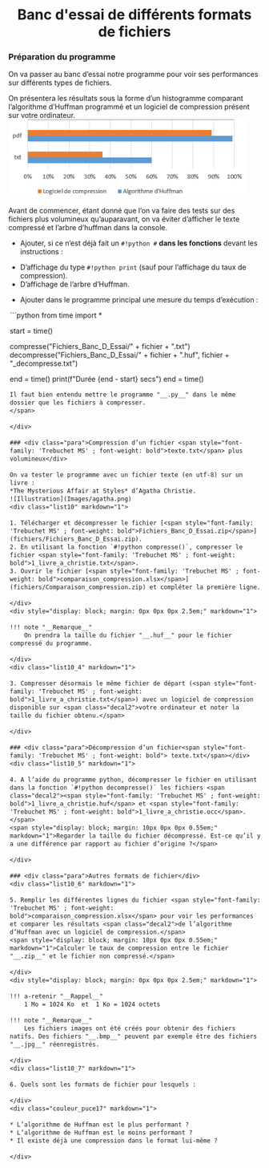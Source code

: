 # <center><div class = "titre15">Banc d'essai de différents formats de fichiers</div></center>

### <div class="para">Préparation du programme</div>

On va passer au banc d’essai notre programme pour voir ses performances sur différents types de fichiers.  

On présentera les résultats sous la forme d’un histogramme comparant l’algorithme d’Huffman programmé et un logiciel de compression présent sur votre ordinateur.
![Illustration](Images/Banc.png)

Avant de commencer, étant donné que l’on va faire des tests sur des fichiers plus volumineux qu’auparavant, on va éviter d’afficher le texte compressé et l’arbre d’huffman dans la console.
<div class="couleur_puce16" markdown="1">

* Ajouter, si ce n’est déjà fait un `#!python #` __dans les fonctions__ devant les instructions :

</div>
<div class="couleur_puce16bis" markdown="1">

* D’affichage du type `#!python print` (sauf pour l’affichage du taux de compression).
* D’affichage de l’arbre d’Huffman.

</div>
<div class="couleur_puce16" markdown="1">

* Ajouter dans le programme principal une mesure du temps d’exécution :
<span style="display: block; margin: 0px 0px 0px 0.2em;" markdown="1">
```python
from time import *

start = time()

compresse("Fichiers_Banc_D_Essai/" + fichier + ".txt")
decompresse("Fichiers_Banc_D_Essai/" + fichier + ".huf", fichier + "_decompresse.txt")

end = time()
print(f"Durée {end - start} secs")
end = time()

```
Il faut bien entendu mettre le programme "__.py__" dans le même dossier que les fichiers à compresser.
</span>

</div>

### <div class="para">Compression d’un fichier <span style="font-family: 'Trebuchet MS' ; font-weight: bold">texte.txt</span> plus volumineux</div>

On va tester le programme avec un fichier texte (en utf-8) sur un livre :  
*The Mysterious Affair at Styles* d’Agatha Christie.
![Illustration](Images/agatha.png)
<div class="list10" markdown="1">

1. Télécharger et décompresser le fichier [<span style="font-family: 'Trebuchet MS' ; font-weight: bold">Fichiers_Banc_D_Essai.zip</span>](fichiers/Fichiers_Banc_D_Essai.zip).
2. En utilisant la fonction `#!python compresse()`, compresser le fichier <span style="font-family: 'Trebuchet MS' ; font-weight: bold">1_livre_a_christie.txt</span>.
3. Ouvrir le fichier [<span style="font-family: 'Trebuchet MS' ; font-weight: bold">comparaison_compression.xlsx</span>](fichiers/Comparaison_compression.zip) et compléter la première ligne.

</div>  
<div style="display: block; margin: 0px 0px 0px 2.5em;" markdown="1">

!!! note "__Remarque__"
    On prendra la taille du fichier "__.huf__" pour le fichier compressé du programme.

</div>
<div class="list10_4" markdown="1">

3. Compresser désormais le même fichier de départ (<span style="font-family: 'Trebuchet MS' ; font-weight: bold">1_livre_a_christie.txt</span>) avec un logiciel de compression disponible sur <span class="decal2">votre ordinateur et noter la taille du fichier obtenu.</span>

</div>

### <div class="para">Décompression d’un fichier<span style="font-family: 'Trebuchet MS' ; font-weight: bold"> texte.txt</span></div>
<div class="list10_5" markdown="1">

4. A l’aide du programme python, décompresser le fichier en utilisant dans la fonction `#!python decompresse()` les fichiers <span class="decal2"><span style="font-family: 'Trebuchet MS' ; font-weight: bold">1_livre_a_christie.huf</span> et <span style="font-family: 'Trebuchet MS' ; font-weight: bold">1_livre_a_christie.occ</span>.</span>  
<span style="display: block; margin: 10px 0px 0px 0.55em;" markdown="1">Regarder la taille du fichier décompressé. Est-ce qu’il y a une différence par rapport au fichier d’origine ?</span>

</div>

### <div class="para">Autres formats de fichier</div>
<div class="list10_6" markdown="1">

5. Remplir les différentes lignes du fichier <span style="font-family: 'Trebuchet MS' ; font-weight: bold">comparaison_compression.xlsx</span> pour voir les performances et comparer les résultats <span class="decal2">de l’algorithme d’Huffman avec un logiciel de compression.</span>  
<span style="display: block; margin: 10px 0px 0px 0.55em;" markdown="1">Calculer le taux de compression entre le fichier "__.zip__" et le fichier non compressé.</span>

</div>
<div style="display: block; margin: 0px 0px 0px 2.5em;" markdown="1">

!!! a-retenir "__Rappel__"    
    1 Mo = 1024 Ko  et  1 Ko = 1024 octets

!!! note "__Remarque__"
    Les fichiers images ont été créés pour obtenir des fichiers natifs. Des fichiers "__.bmp__" peuvent par exemple être des fichiers "__.jpg__" réenregistrés.

</div>
<div class="list10_7" markdown="1">

6. Quels sont les formats de fichier pour lesquels :

</div>
<div class="couleur_puce17" markdown="1">

* L’algorithme de Huffman est le plus performant ?
* L’algorithme de Huffman est le moins performant ?
* Il existe déjà une compression dans le format lui-même ?

</div>
